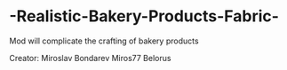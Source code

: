 # -Realistic-Bakery-Products-Fabric-
Mod will complicate the crafting of bakery products


Creator: Miroslav Bondarev Miros77 Belorus
